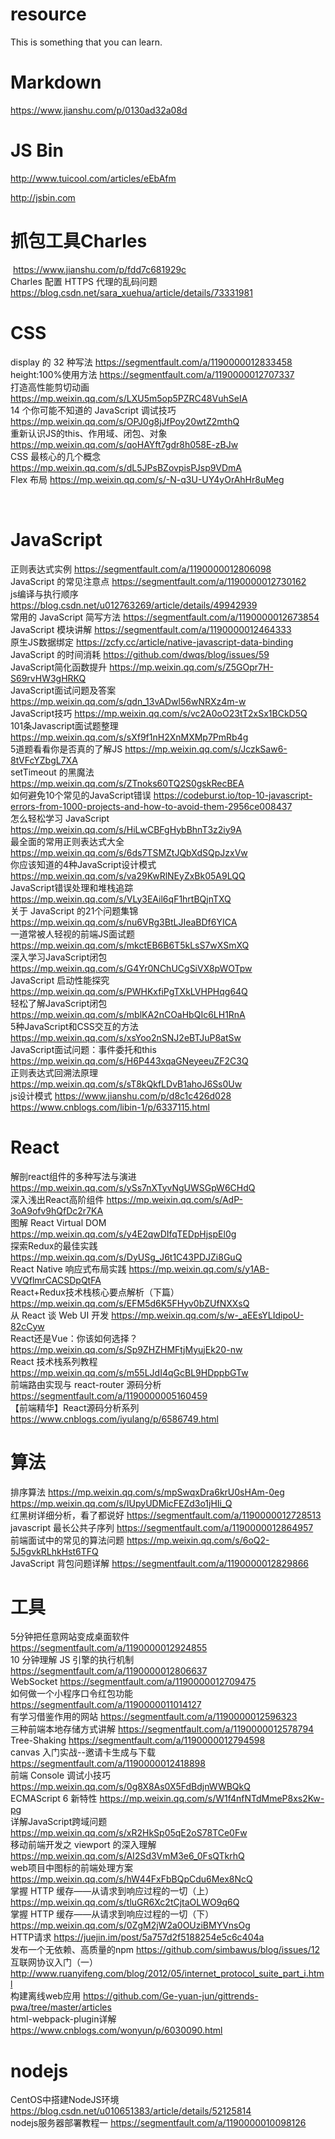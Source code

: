 # resource
This is something that you can learn.

# Markdown
https://www.jianshu.com/p/0130ad32a08d

# JS Bin
  http://www.tuicool.com/articles/eEbAfm
  
  http://jsbin.com
  
# 抓包工具Charles  
  https://www.jianshu.com/p/fdd7c681929c  
  Charles 配置 HTTPS 代理的乱码问题  https://blog.csdn.net/sara_xuehua/article/details/73331981  
 
# CSS
  display 的 32 种写法 https://segmentfault.com/a/1190000012833458  
  height:100%使用方法 https://segmentfault.com/a/1190000012707337  
  打造高性能剪切动画 https://mp.weixin.qq.com/s/LXU5m5op5PZRC48VuhSeIA  
  14 个你可能不知道的 JavaScript 调试技巧 https://mp.weixin.qq.com/s/OPJ0g8jJfPoy20wtZ2mthQ  
  重新认识JS的this、作用域、闭包、对象 https://mp.weixin.qq.com/s/qoHAYft7gdr8h058E-zBJw  
  CSS 最核心的几个概念  https://mp.weixin.qq.com/s/dL5JPsBZovpisPJsp9VDmA  
  Flex 布局  https://mp.weixin.qq.com/s/-N-q3U-UY4yOrAhHr8uMeg  
  
  
# JavaScript
  正则表达式实例 https://segmentfault.com/a/1190000012806098  
  JavaScript 的常见注意点 https://segmentfault.com/a/1190000012730162  
  js编译与执行顺序 https://blog.csdn.net/u012763269/article/details/49942939  
  常用的 JavaScript 简写方法 https://segmentfault.com/a/1190000012673854  
  JavaScript 模块讲解 https://segmentfault.com/a/1190000012464333  
  原生JS数据绑定 https://zcfy.cc/article/native-javascript-data-binding  
  JavaScript 的时间消耗 https://github.com/dwqs/blog/issues/59  
  JavaScript简化函数提升 https://mp.weixin.qq.com/s/Z5GOpr7H-S69rvHW3gHRKQ  
  JavaScript面试问题及答案 https://mp.weixin.qq.com/s/qdn_13vADwl56wNRXz4m-w  
  JavaScript技巧 https://mp.weixin.qq.com/s/vc2A0oO23tT2xSx1BCkD5Q  
  101条Javascript面试题整理 https://mp.weixin.qq.com/s/sXf9f1nH2XnMXMp7PmRb4g  
  5道题看看你是否真的了解JS https://mp.weixin.qq.com/s/JczkSaw6-8tVFcYZbgL7XA  
  setTimeout 的黑魔法 https://mp.weixin.qq.com/s/ZTnoks60TQ2S0gskRecBEA  
  如何避免10个常见的JavaScript错误 https://codeburst.io/top-10-javascript-errors-from-1000-projects-and-how-to-avoid-them-2956ce008437  
  怎么轻松学习 JavaScript https://mp.weixin.qq.com/s/HiLwCBFgHybBhnT3z2iy9A  
  最全面的常用正则表达式大全 https://mp.weixin.qq.com/s/6ds7TSMZtJQbXdSQpJzxVw  
  你应该知道的4种JavaScript设计模式 https://mp.weixin.qq.com/s/va29KwRlNEyZxBk05A9LQQ  
  JavaScript错误处理和堆栈追踪  https://mp.weixin.qq.com/s/VLy3EAil6qF1hrtBQjnTXQ  
  关于 JavaScript 的21个问题集锦  https://mp.weixin.qq.com/s/nu6VRg3BtLJIeaBDf6YICA  
  一道常被人轻视的前端JS面试题  https://mp.weixin.qq.com/s/mkctEB6B6T5kLsS7wXSmXQ  
  深入学习JavaScript闭包  https://mp.weixin.qq.com/s/G4Yr0NChUCgSiVX8pWOTpw  
  JavaScript 启动性能探究  https://mp.weixin.qq.com/s/PWHKxfiPgTXkLVHPHqg64Q  
  轻松了解JavaScript闭包 https://mp.weixin.qq.com/s/mblKA2nCOaHbQIc6LH1RnA  
  5种JavaScript和CSS交互的方法 https://mp.weixin.qq.com/s/xsYoo2nSNJ2eBTJuP8atSw  
  JavaScript面试问题：事件委托和this https://mp.weixin.qq.com/s/H6P443xqaGNeyeeuZF2C3Q  
  正则表达式回溯法原理 https://mp.weixin.qq.com/s/sT8kQkfLDvB1ahoJ6Ss0Uw  
  js设计模式  https://www.jianshu.com/p/d8c1c426d028  
            https://www.cnblogs.com/libin-1/p/6337115.html
  
  
# React
  解剖react组件的多种写法与演进 https://mp.weixin.qq.com/s/ySs7nXTyvNgUWSGpW6CHdQ  
  深入浅出React高阶组件 https://mp.weixin.qq.com/s/AdP-3oA9ofv9hQfDc2r7KA  
  图解 React Virtual DOM https://mp.weixin.qq.com/s/y4E2qwDIfqTEDpHjspEl0g  
  探索Redux的最佳实践 https://mp.weixin.qq.com/s/DyUSg_J6t1C43PDJZi8GuQ  
  React Native 响应式布局实践 https://mp.weixin.qq.com/s/y1AB-VVQflmrCACSDpQtFA  
  React+Redux技术栈核心要点解析（下篇）  https://mp.weixin.qq.com/s/EFM5d6K5FHyv0bZUfNXXsQ  
  从 React 谈 Web UI 开发  https://mp.weixin.qq.com/s/w-_aEEsYLIdipoU-82cCyw  
  React还是Vue：你该如何选择？ https://mp.weixin.qq.com/s/Sp9ZHZHMFtjMyujEk20-nw  
  React 技术栈系列教程 https://mp.weixin.qq.com/s/m55LJdI4qGcBL9HDppbGTw  
  前端路由实现与 react-router 源码分析  https://segmentfault.com/a/1190000005160459  
  【前端精华】React源码分析系列 https://www.cnblogs.com/iyulang/p/6586749.html  
  
# 算法
  排序算法 https://mp.weixin.qq.com/s/mpSwqxDra6krU0sHAm-0eg  
          https://mp.weixin.qq.com/s/IUpyUDMicFEZd3o1jHIi_Q  
  红黑树详细分析，看了都说好 https://segmentfault.com/a/1190000012728513  
  javascript 最长公共子序列 https://segmentfault.com/a/1190000012864957  
  前端面试中的常见的算法问题 https://mp.weixin.qq.com/s/6oQ2-5J5gvkRLhkHst6TFQ  
  JavaScript 背包问题详解 https://segmentfault.com/a/1190000012829866  
  
  
# 工具
  5分钟把任意网站变成桌面软件 https://segmentfault.com/a/1190000012924855  
  10 分钟理解 JS 引擎的执行机制 https://segmentfault.com/a/1190000012806637  
  WebSocket https://segmentfault.com/a/1190000012709475  
  如何做一个小程序口令红包功能 https://segmentfault.com/a/1190000011014127  
  有学习借鉴作用的网站 https://segmentfault.com/a/1190000012596323  
  三种前端本地存储方式讲解 https://segmentfault.com/a/1190000012578794  
  Tree-Shaking https://segmentfault.com/a/1190000012794598  
  canvas 入门实战--邀请卡生成与下载 https://segmentfault.com/a/1190000012418898  
  前端 Console 调试小技巧 https://mp.weixin.qq.com/s/0g8X8As0X5FdBdjnWWBQkQ  
  ECMAScript 6 新特性 https://mp.weixin.qq.com/s/W1f4nfNTdMmeP8xs2Kw-pg  
  详解JavaScript跨域问题 https://mp.weixin.qq.com/s/xR2HkSp05qE2oS78TCe0Fw  
  移动前端开发之 viewport 的深入理解  https://mp.weixin.qq.com/s/AI2Sd3VmM3e6_0FsQTkrhQ  
  web项目中图标的前端处理方案 https://mp.weixin.qq.com/s/hW44FxFbBQpCdu6Mex8NcQ  
  掌握 HTTP 缓存——从请求到响应过程的一切（上） https://mp.weixin.qq.com/s/tluGR6Xc2tCjtaOLWO9q6Q  
  掌握 HTTP 缓存——从请求到响应过程的一切（下） https://mp.weixin.qq.com/s/0ZgM2jW2a0OUziBMYVnsOg  
  HTTP请求 https://juejin.im/post/5a757d2f5188254e5c6c404a  
  发布一个无依赖、高质量的npm https://github.com/simbawus/blog/issues/12  
  互联网协议入门（一）  http://www.ruanyifeng.com/blog/2012/05/internet_protocol_suite_part_i.html  
  构建离线web应用  https://github.com/Ge-yuan-jun/gittrends-pwa/tree/master/articles  
  html-webpack-plugin详解 https://www.cnblogs.com/wonyun/p/6030090.html  
  
# nodejs
  CentOS中搭建NodeJS环境 https://blog.csdn.net/u010651383/article/details/52125814  
  nodejs服务器部署教程一  https://segmentfault.com/a/1190000010098126  
